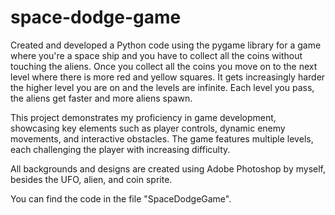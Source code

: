 # space-dodge-game
Created and developed a Python code using the pygame library for a game where you're a space ship and you have to collect all the coins without touching the aliens.
Once you collect all the coins you move on to the next level where there is more red and yellow squares. It gets increasingly harder the higher level you are on and the levels are infinite.
Each level you pass, the aliens get faster and more aliens spawn.

This project demonstrates my proficiency in game development, showcasing key elements such as player controls, dynamic enemy movements, and interactive obstacles. The game features multiple levels, each challenging the player with increasing difficulty.

All backgrounds and designs are created using Adobe Photoshop by myself, besides the UFO, alien, and coin sprite.

You can find the code in the file "SpaceDodgeGame".
